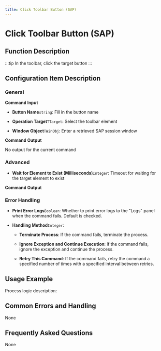 ```yaml
---
title: Click Toolbar Button (SAP)
---
```


# Click Toolbar Button (SAP)

## Function Description

:::tip 
In the toolbar, click the target button
:::

## Configuration Item Description

### General

**Command Input**

- **Button Name**`string`: Fill in the button name

- **Operation Target**`TTarget`: Select the toolbar element

- **Window Object**`TWinObj`: Enter a retrieved SAP session window


**Command Output**

No output for the current command

### Advanced

- **Wait for Element to Exist (Milliseconds)**`Integer`: Timeout for waiting for the target element to exist


**Command Output**

### Error Handling

- **Print Error Logs**`Boolean`: Whether to print error logs to the "Logs" panel when the command fails. Default is checked. 

- **Handling Method**`Integer`:

    - **Terminate Process**: If the command fails, terminate the process.

    - **Ignore Exception and Continue Execution**: If the command fails, ignore the exception and continue the process.

    - **Retry This Command**: If the command fails, retry the command a specified number of times with a specified interval between retries.

## Usage Example

Process logic description:

## Common Errors and Handling

None

## Frequently Asked Questions

None

